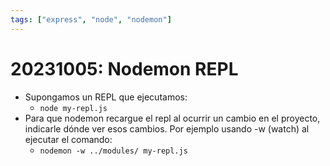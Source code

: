 ```yaml
---
tags: ["express", "node", "nodemon"]
---
```


# 20231005: Nodemon REPL

<TagsLinks />

- Supongamos un REPL que ejecutamos:
	- `node my-repl.js`
- Para que nodemon recargue el repl al ocurrir un cambio en el proyecto, indicarle dónde ver esos cambios. Por ejemplo usando -w (watch) al ejecutar el comando:
	- `nodemon -w ../modules/ my-repl.js`